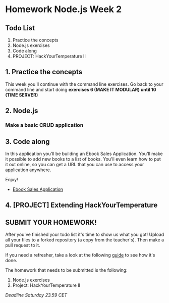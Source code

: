 # Homework Node.js Week 2

## Todo List

1. Practice the concepts
2. Node.js exercises
3. Code along
4. PROJECT: HackYourTemperature II

## 1. Practice the concepts

This week you'll continue with the command line exercises. Go back to your command line and start doing **exercises 6 (MAKE IT MODULAR) until 10 (TIME SERVER)**

## 2. Node.js

### Make a basic CRUD application

## 3. Code along

In this application you'll be building an Ebook Sales Application. You'll make it possible to add new books to a list of books. You'll even learn how to put it out online, so you can get a URL that you can use to access your application anywhere.

Enjoy!

- [Ebook Sales Application](https://www.youtube.com/watch?v=QT3_zT97_1g)

## 4. [PROJECT] Extending HackYourTemperature

## **SUBMIT YOUR HOMEWORK!**

After you've finished your todo list it's time to show us what you got! Upload all your files to a forked repository (a copy from the teacher's). Then make a pull request to it.

If you need a refresher, take a look at the following [guide](../hand-in-homework-guide.md) to see how it's done.

The homework that needs to be submitted is the following:

1. Node.js exercises
2. Project: HackYourTemperature II

_Deadline Saturday 23.59 CET_
